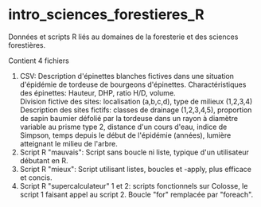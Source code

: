 # intro_sciences_forestieres_R
Données et scripts R liés au domaines de la foresterie et des sciences forestières.

Contient 4 fichiers  
1. CSV: Description d'épinettes blanches fictives dans une situation d'épidémie de tordeuse de bourgeons d'épinettes.
Charactéristiques des épinettes: Hauteur, DHP, ratio H/D, volume.  
Division fictive des sites: localisation (a,b,c,d), type de milieux (1,2,3,4)  
Description des sites fictifs: classes de drainage (1,2,3,4,5), proportion de sapin baumier défolié par la tordeuse dans un rayon à diamètre variable au prisme type 2, distance d'un cours d'eau, indice de Simpson, temps depuis le début de l'épidémie (années), lumière atteignant le milieu de l'arbre.  
2. Script R "mauvais": Script sans boucle ni liste, typique d'un utilisateur débutant en R.  
3. Script R "mieux": Script utilisant listes, boucles et -apply, plus efficace et concis.   
4. Script R "supercalculateur" 1 et 2: scripts fonctionnels sur Colosse, le script 1 faisant appel au script 2. Boucle "for" remplacée par "foreach". 
